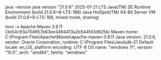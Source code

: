 java -version
java version "21.0.6" 2025-01-21 LTS
Java(TM) SE Runtime Environment (build 21.0.6+8-LTS-188)
Java HotSpot(TM) 64-Bit Server VM (build 21.0.6+8-LTS-188, mixed mode, sharing)

mvn -v
Apache Maven 3.9.11 (3e54c93a704957b63ee3494413a2b544fd3d825b)
Maven home: C:\Program Files\Apache\Maven\apache-maven-3.9.11
Java version: 21.0.6, vendor: Oracle Corporation, runtime: C:\Program Files\Java\jdk-21
Default locale: en_US, platform encoding: UTF-8
OS name: "windows 11", version: "10.0", arch: "amd64", family: "windows"
